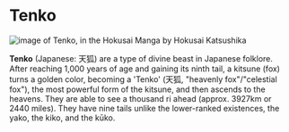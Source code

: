 # Tenko

![image of Tenko, in the Hokusai Manga by Hokusai Katsushika](https://upload.wikimedia.org/wikipedia/commons/5/5c/Hokusai_Tenko.jpg)

**Tenko** (Japanese: 天狐) are a type of divine beast in Japanese folklore. After
reaching 1,000 years of age and gaining its ninth tail, a kitsune (fox) turns a
golden color, becoming a 'Tenko' (天狐, "heavenly fox"/"celestial fox"), the
most powerful form of the kitsune, and then ascends to the heavens. They are
able to see a thousand ri ahead (approx. 3927km or 2440 miles). They have nine
tails unlike the lower-ranked existences, the yako, the kiko, and the kūko.
